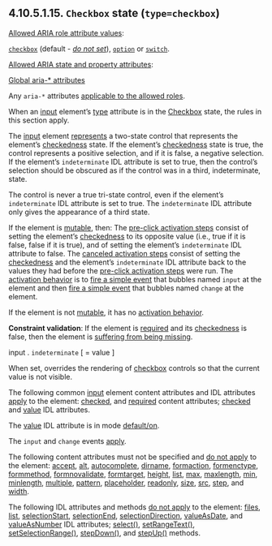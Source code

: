 ## 4.10.5.1.15. `Checkbox` state (`type=checkbox`)[](https://www.w3.org/TR/html52/sec-forms.html#checkbox-state-typecheckbox)

[Allowed ARIA role attribute values](https://www.w3.org/TR/html52/dom.html#allowed-aria-role-attribute-values):

[`checkbox`](https://www.w3.org/TR/wai-aria-1.1/#checkbox) (default - [_do not set_](https://www.w3.org/TR/html52/dom.html#do-not-set)), [`option`](https://www.w3.org/TR/wai-aria-1.1/#option) or [`switch`](https://www.w3.org/TR/wai-aria-1.1/#switch).

[Allowed ARIA state and property attributes](https://www.w3.org/TR/html52/dom.html#allowed-aria-state-and-property-attributes):

[Global aria-\* attributes](https://www.w3.org/TR/html52/dom.html#global-aria--attributes)

Any `aria-*` attributes [applicable to the allowed roles](https://www.w3.org/TR/html52/dom.html#allowed-aria-roles-states-and-properties).

When an [input](https://www.w3.org/TR/html52/sec-forms.html#elementdef-input) element’s [type](https://www.w3.org/TR/html52/sec-forms.html#element-attrdef-input-type) attribute is in the [Checkbox](https://www.w3.org/TR/html52/sec-forms.html#element-statedef-input-checkbox) state, the rules in this section apply.

The [input](https://www.w3.org/TR/html52/sec-forms.html#elementdef-input) element [represents](https://www.w3.org/TR/html52/dom.html#represent) a two-state control that represents the element’s [checkedness](https://www.w3.org/TR/html52/sec-forms.html#forms-checkedness) state. If the element’s [checkedness](https://www.w3.org/TR/html52/sec-forms.html#forms-checkedness) state is true, the control represents a positive selection, and if it is false, a negative selection. If the element’s `indeterminate` IDL attribute is set to true, then the control’s selection should be obscured as if the control was in a third, indeterminate, state.

The control is never a true tri-state control, even if the element’s `indeterminate` IDL attribute is set to true. The `indeterminate` IDL attribute only gives the appearance of a third state.

If the element is [mutable](https://www.w3.org/TR/html52/sec-forms.html#mutable), then: The [pre-click activation steps](https://www.w3.org/TR/html52/editing.html#pre-click-activation-steps) consist of setting the element’s [checkedness](https://www.w3.org/TR/html52/sec-forms.html#forms-checkedness) to its opposite value (i.e., true if it is false, false if it is true), and of setting the element’s `indeterminate` IDL attribute to false. The [canceled activation steps](https://www.w3.org/TR/html52/editing.html#canceled-activation-steps) consist of setting the [checkedness](https://www.w3.org/TR/html52/sec-forms.html#forms-checkedness) and the element’s `indeterminate` IDL attribute back to the values they had before the [pre-click activation steps](https://www.w3.org/TR/html52/editing.html#pre-click-activation-steps) were run. The [activation behavior](https://www.w3.org/TR/html52/editing.html#activation-behavior) is to [fire a simple event](https://www.w3.org/TR/html52/infrastructure.html#fire) that bubbles named `input` at the element and then [fire a simple event](https://www.w3.org/TR/html52/infrastructure.html#fire) that bubbles named `change` at the element.

If the element is not [mutable](https://www.w3.org/TR/html52/sec-forms.html#mutable), it has no [activation behavior](https://www.w3.org/TR/html52/editing.html#activation-behavior).

**Constraint validation**: If the element is [required](https://www.w3.org/TR/html52/sec-forms.html#required) and its [checkedness](https://www.w3.org/TR/html52/sec-forms.html#forms-checkedness) is false, then the element is [suffering from being missing](https://www.w3.org/TR/html52/sec-forms.html#suffer-from-being-missing).

input . `indeterminate` [ = value ]

When set, overrides the rendering of [checkbox](https://www.w3.org/TR/html52/sec-forms.html#element-statedef-input-checkbox) controls so that the current value is not visible.

The following common [input](https://www.w3.org/TR/html52/sec-forms.html#elementdef-input) element content attributes and IDL attributes [apply](https://www.w3.org/TR/html52/sec-forms.html#apply) to the element: [checked](https://www.w3.org/TR/html52/sec-forms.html#element-attrdef-input-checked), and [required](https://www.w3.org/TR/html52/sec-forms.html#element-attrdef-input-required) content attributes; [checked](https://www.w3.org/TR/html52/sec-forms.html#dom-htmlinputelement-checked) and [value](https://www.w3.org/TR/html52/sec-forms.html#dom-htmlinputelement-value) IDL attributes.

The [value](https://www.w3.org/TR/html52/sec-forms.html#dom-htmlinputelement-value) IDL attribute is in mode [default/on](https://www.w3.org/TR/html52/sec-forms.html#modedef-input-default-on).

The `input` and `change` events [apply](https://www.w3.org/TR/html52/sec-forms.html#apply).

The following content attributes must not be specified and [do not apply](https://www.w3.org/TR/html52/sec-forms.html#does-not-apply) to the element: [accept](https://www.w3.org/TR/html52/sec-forms.html#element-attrdef-input-accept), [alt](https://www.w3.org/TR/html52/sec-forms.html#element-attrdef-input-alt), [autocomplete](https://www.w3.org/TR/html52/sec-forms.html#element-attrdef-autocompleteelements-autocomplete), [dirname](https://www.w3.org/TR/html52/sec-forms.html#element-attrdef-input-dirname), [formaction](https://www.w3.org/TR/html52/sec-forms.html#element-attrdef-submitbuttonelements-formaction), [formenctype](https://www.w3.org/TR/html52/sec-forms.html#element-attrdef-submitbuttonelements-formenctype), [formmethod](https://www.w3.org/TR/html52/sec-forms.html#element-attrdef-submitbuttonelements-formmethod), [formnovalidate](https://www.w3.org/TR/html52/sec-forms.html#element-attrdef-submitbuttonelements-formnovalidate), [formtarget](https://www.w3.org/TR/html52/sec-forms.html#element-attrdef-submitbuttonelements-formtarget), [height](https://www.w3.org/TR/html52/semantics-embedded-content.html#element-attrdef-media-height), [list](https://www.w3.org/TR/html52/sec-forms.html#element-attrdef-input-list), [max](https://www.w3.org/TR/html52/sec-forms.html#element-attrdef-input-max), [maxlength](https://www.w3.org/TR/html52/sec-forms.html#element-attrdef-input-maxlength), [min](https://www.w3.org/TR/html52/sec-forms.html#element-attrdef-input-min), [minlength](https://www.w3.org/TR/html52/sec-forms.html#element-attrdef-input-minlength), [multiple](https://www.w3.org/TR/html52/sec-forms.html#element-attrdef-input-multiple), [pattern](https://www.w3.org/TR/html52/sec-forms.html#element-attrdef-input-pattern), [placeholder](https://www.w3.org/TR/html52/sec-forms.html#element-attrdef-input-placeholder), [readonly](https://www.w3.org/TR/html52/sec-forms.html#element-attrdef-input-readonly), [size](https://www.w3.org/TR/html52/sec-forms.html#element-attrdef-input-size), [src](https://www.w3.org/TR/html52/sec-forms.html#element-attrdef-input-src), [step](https://www.w3.org/TR/html52/sec-forms.html#element-attrdef-input-step), and [width](https://www.w3.org/TR/html52/semantics-embedded-content.html#element-attrdef-media-width).

The following IDL attributes and methods [do not apply](https://www.w3.org/TR/html52/sec-forms.html#does-not-apply) to the element: [files](https://www.w3.org/TR/html52/sec-forms.html#dom-htmlinputelement-files), [list](https://www.w3.org/TR/html52/sec-forms.html#dom-htmlinputelement-list), [selectionStart](https://www.w3.org/TR/html52/sec-forms.html#dom-selectionapielements-selectionstart), [selectionEnd](https://www.w3.org/TR/html52/sec-forms.html#dom-selectionapielements-selectionend), [selectionDirection](https://www.w3.org/TR/html52/sec-forms.html#dom-selectionapielements-selectiondirection), [valueAsDate](https://www.w3.org/TR/html52/sec-forms.html#dom-htmlinputelement-valueasdate), and [valueAsNumber](https://www.w3.org/TR/html52/sec-forms.html#dom-htmlinputelement-valueasnumber) IDL attributes; [select()](https://www.w3.org/TR/html52/sec-forms.html#dom-selectionapielements-select), [setRangeText()](https://www.w3.org/TR/html52/sec-forms.html#dom-selectionapielements-setrangetext), [setSelectionRange()](https://www.w3.org/TR/html52/sec-forms.html#dom-selectionapielements-setselectionrange), [stepDown()](https://www.w3.org/TR/html52/sec-forms.html#dom-htmlinputelement-stepdown), and [stepUp()](https://www.w3.org/TR/html52/sec-forms.html#dom-htmlinputelement-stepup) methods.
